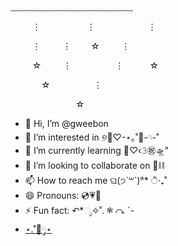﹏﹏﹏﹏﹏﹏﹏﹏﹏﹏﹏﹏﹏﹏

⠀⠀⠀ ⋮⠀⠀⠀ ⠀ ⠀⠀ ⋮⠀⠀⠀ ⠀⠀⠀ ⠀ ⋮

⠀⠀⠀ ⋮⠀⠀⠀ ⋮⠀⠀⠀☆⠀⠀⠀ ⋮

⠀⠀⠀ ☆⠀⠀⠀ ⋮⠀⠀⠀ ⠀⠀⠀ ⋮⠀⠀⠀⠀☆

⠀⠀ ⠀⠀ ☆⠀⠀⠀ ⠀⠀⠀ ⋮

⠀⠀⠀ ⠀⠀⠀ ⠀⠀⠀ ☆
- 👋 Hi, I’m @gweebon
- 👀 I’m interested in ୭🌱♡-⋆｡˚🍄-𓄹-˚
- 🌱 I’m currently learning 📼♡‹𝟹㊗🛸"
- 💞️ I’m looking to collaborate on 🖤⛓
- 📫 How to reach me ଘ(੭´꒳`)°* ੈ‧₊˚
- 😄 Pronouns: 💿💗🧃
- ⚡ Fun fact: ↶*ೃ✧˚. ❃ ↷ ˊ-
- [⋆.˚🦋༘⋆](https://www.roblox.com/share?code=4f5a3d930b0aa14791b96f55e08bba96&type=Profile&source=ProfileShare&stamp=1726156873440)

<!---
gweebon/gweebon is a ✨ special ✨ repository because its `README.md` (this file) appears on your GitHub profile.
You can click the Preview link to take a look at your changes.
--->
